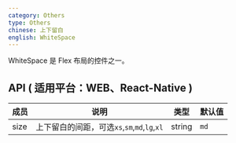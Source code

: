 ```yaml
---
category: Others
type: Others
chinese: 上下留白
english: WhiteSpace
---
```


WhiteSpace 是 Flex 布局的控件之一。

## API ( 适用平台：WEB、React-Native )

| 成员        | 说明           | 类型            | 默认值       |
|------------|----------------|----------------|--------------|
| size       |  上下留白的间距，可选`xs`,`sm`,`md`,`lg`,`xl`  | string | `md`  |
